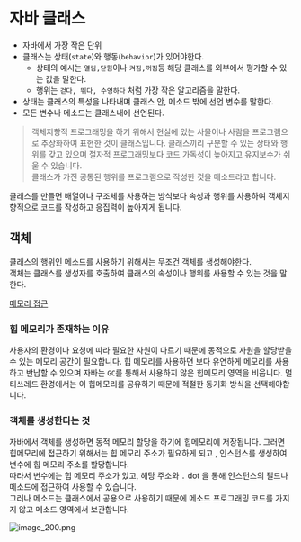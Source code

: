 # 자바 클래스
  
+ 자바에서 가장 작은 단위
+ 클래스는 상태(`state`)와 행동(`behavior`)가 있어야한다.
  + 상태의 예시는 `열림,닫힘`이나 `켜짐,꺼짐`등 해당 클래스를 외부에서 평가할 수 있는 값을 말한다.
  + 행위는 `걷다, 뛰다, 수영하다` 처럼 가장 작은 알고리즘을 말한다.
+ 상태는 클래스의 특성을 나타내며 클래스 안, 메소드 밖에 선언 변수를 말한다.  
+ 모든 변수나 메소드는 클래스내에 선언된다.

> 객체지향적 프로그래밍을 하기 위해서 현실에 있는 사물이나 사람을 프로그램으로 추상화하여 표현한 것이 클래스입니다.
> 클래스끼리 구분할 수 있는 상태와 행위를 갖고 있으며 절자적 프로그래밍보다 코드 가독성이 높아지고 유지보수가 쉬울 수 있습니다.  
> 클래스가 가진 공통된 행위를 프로그램으로 작성한 것을 메소드라고 합니다.
  
클래스를 만들면 배열이나 구조체를 사용하는 방식보다 속성과 행위를 사용하여 객체지향적으로 코드를 작성하고
응집력이 높아지게 됩니다.

## 객체  
클래스의 행위인 메소드를 사용하기 위해서는 무조건 객체를 생성해야한다.  
객체는 클래스를 생성자를 호출하여 클래스의 속성이나 행위를 사용할 수 있는 것을 말한다.  
  
[메모리 접근](https://codedragon.tistory.com/2421)  
  

### 힙 메모리가 존재하는 이유
사용자의 환경이나 요청에 따라 필요한 자원이 다르기 때문에 동적으로 자원을 할당받을 수 있는 메모리 공간이 필요합니다. 
힙 메모리를 사용하면 보다 유연하게 메모리를 사용하고 반납할 수 있으며 자바는 `GC`를 통해서 사용하지 않은 힙메모리 영역을 비웁니다.
멀티쓰레드 환경에서는 이 힙메모리를 공유하기 때문에 적절한 동기화 방식을 선택해야합니다.  
  
### 객체를 생성한다는 것
자바에서 객체를 생성하면 동적 메모리 할당을 하기에 힙메모리에 저장됩니다. 
그러면 힙메모리에 접근하기 위해서는 힙 메모리 주소가 필요하게 되고 , 인스턴스를 생성하여 변수에 힙 메모리 주소를 할당합니다.  
따라서 변수에는 힙 메모리 주소가 있고, 해당 주소와 `.` dot 을 통해 인스턴스의 필드나 메소드에 접근하여 사용할 수 있습니다.  
그러나 메소드는 클래스에서 공용으로 사용하기 때문에 메소드 프로그래밍 코드를 가지지 않고 메소드 영역에서 보관합니다.
  
![image_200.png](image_200.png)